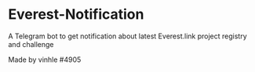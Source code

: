 # Everest-Notification
A Telegram bot to get notification about latest Everest.link project registry and challenge

Made by vinhle #4905
